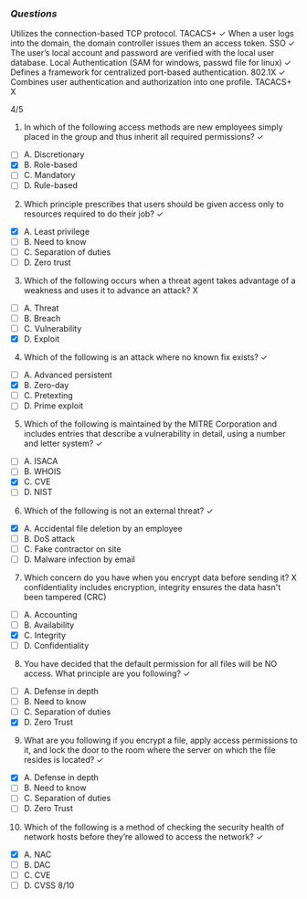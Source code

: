 ### *Questions*
Utilizes the connection-based TCP protocol. TACACS+ ✓
When a user logs into the domain, the domain controller issues them an access token. SSO ✓
The user’s local account and password are verified with the local user database. Local Authentication (SAM for windows, passwd file for linux) ✓
Defines a framework for centralized port-based authentication. 802.1X ✓
Combines user authentication and authorization into one profile. TACACS+ X

4/5

1. In which of the following access methods are new employees simply placed in the group and thus inherit all required permissions? ✓
- [ ] A. Discretionary
- [x] B. Role-based
- [ ] C. Mandatory
- [ ] D. Rule-based
2. Which principle prescribes that users should be given access only to resources required to do their job? ✓
- [x] A. Least privilege
- [ ] B. Need to know
- [ ] C. Separation of duties
- [ ] D. Zero trust
3. Which of the following occurs when a threat agent takes advantage of a weakness and uses it to advance an attack? X
- [ ] A. Threat
- [ ] B. Breach
- [ ] C. Vulnerability
- [x] D. Exploit
4. Which of the following is an attack where no known fix exists? ✓
- [ ] A. Advanced persistent
- [x] B. Zero-day
- [ ] C. Pretexting
- [ ] D. Prime exploit
5. Which of the following is maintained by the MITRE Corporation and includes entries that
describe a vulnerability in detail, using a number and letter system? ✓
- [ ] A. ISACA
- [ ] B. WHOIS
- [x] C. CVE
- [ ] D. NIST
6. Which of the following is not an external threat? ✓
- [x] A. Accidental file deletion by an employee
- [ ] B. DoS attack
- [ ] C. Fake contractor on site
- [ ] D. Malware infection by email
7. Which concern do you have when you encrypt data before sending it? X confidentiality includes encryption, integrity ensures the data hasn't been tampered (CRC)
- [ ] A. Accounting
- [ ] B. Availability
- [x] C. Integrity
- [ ] D. Confidentiality
8. You have decided that the default permission for all files will be NO access. What principle are you following? ✓
- [ ] A. Defense in depth
- [ ] B. Need to know
- [ ] C. Separation of duties
- [x] D. Zero Trust
9. What are you following if you encrypt a file, apply access permissions to it, and lock the door to the room where the server on which the file resides is located? ✓
- [x] A. Defense in depth
- [ ] B. Need to know
- [ ] C. Separation of duties
- [ ] D. Zero Trust
10. Which of the following is a method of checking the security health of network hosts before they’re allowed to access the network? ✓
- [x] A. NAC
- [ ] B. DAC
- [ ] C. CVE
- [ ] D. CVSS
8/10